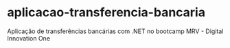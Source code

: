 # aplicacao-transferencia-bancaria
Aplicação de transferências bancárias com .NET no bootcamp MRV - Digital Innovation One
